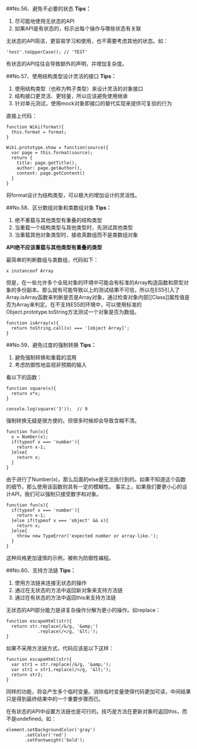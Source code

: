 ##No.56、避免不必要的状态
**Tips：**

1. 尽可能地使用无状态的API
2. 如果API是有状态的，标示出每个操作与哪些状态有关联

无状态的API简洁，更容易学习和使用，也不需要考虑其他的状态。如：

	'test'.toUpperCase(); // 'TEST'

有状态的API往往会导致额外的声明，并增加复杂度。


##No.57、使用结构类型设计灵活的接口
**Tips：**

1.  使用结构类型（也称为鸭子类型）来设计灵活的对象接口
2.  结构接口更灵活、更轻量，所以应该避免使用继承
3.  针对单元测试，使用mock对象即接口的替代实现来提供可复验的行为

直接上代码：

	function Wiki(format){
	  this.format = format;
	}
	
	Wiki.prototype.show = function(source){
	  var page = this.format(source);
	  return {
	    title: page.getTitle(),
	    author: page.getAuthor(),
	    content: page.getContent()
	  }
	}

将format设计为结构类型，可以极大的增加设计的灵活性。

##No.58、区分数组对象和类数组对象
**Tips：**

1. 绝不重载与其他类型有重叠的结构类型
2. 当重载一个结构类型与其他类型时，先测试其他类型
3. 当重载其他对象类型时，接收真数组而不是类数组对象

**API绝不应该重载与其他类型有重叠的类型**

最简单的判断数组与类数组，代码如下：

	x instanceof Array

但是，在一些允许多个全局对象的环境中可能会有标准的Array构造函数和原型对象的多份副本。那么就有可能导致以上的测试结果不可信，所以在ES5引入了Array.isArray函数来判断是否是Array对象，通过检查对象内部[[Class]]属性值是否为Array来判定。在不支持ES5的环境中，可以使用标准的Object.prototype.toString方法测试一个对象是否为数组。

	function isArray(x){
	  return toString.call(x) === '[object Array]';
	}

##No.59、避免过度的强制转换
**Tips：**

1. 避免强制转换和重载的混用
2. 考虑防御性地监视非预期的输入

看以下的函数：
	
	function square(x){
	  return x*x;
	}
	
	console.log(square('3'));  // 9 

强制转换无疑是很方便的。但很多时候却会导致含糊不清。

	function fun(x){
	  x = Number(x);
	  if(typeof x === 'number'){
	    return x-1;
	  }else{
	    return x;
	  }
	}

由于进行了Number(x)，那么后面的else是无法执行到的。如果不知道这个函数的细节，那么使用该函数则具有一定的模糊性。
事实上，如果我们要更小心的设计API，我们可以强制只接受数字和对象。

	function fun(x){
	  if(typeof x === 'number'){
	    return x-1;
	  }else if(typeof x === 'object' && x){
	    return x;
	  }else{
	    throw new TypeError('expected number or array-like.');
	  }
	}

这种风格更加谨慎的示例，被称为防御性编程。

##No.60、支持方法链
**Tips：**

1. 使用方法链来连接无状态的操作
2. 通过在无状态的方法中返回新对象来支持方法链
3. 通过在有状态的方法中返回this来支持方法链

无状态的API部分能力是讲复杂操作分解为更小的操作。如replace：

	function escapeHtml(str){
	  return str.replace(/&/g, '&amp;')
	            .replace(/</g, '&lt;');
	}

如果不采用方法链方式，代码应该是以下这样：

	function escapeHtml(str){
	  var str1 = str.replace(/&/g, '&amp;');
	  var str2 = str1.replace(/</g, '&lt;');
	  return str2;
	}

同样的功能，将会产生多个临时变量。消除临时变量使得代码更加可读，中间结果只是得到最终结果中的一个重要步骤而已。

在有状态的API中设置方法链也是可行的。技巧是方法在更新对象时返回this，而不是undefined。如：

	element.setBackgroundColor('gray')
	       .setColor('red')
	       .setFontweight('bold');  